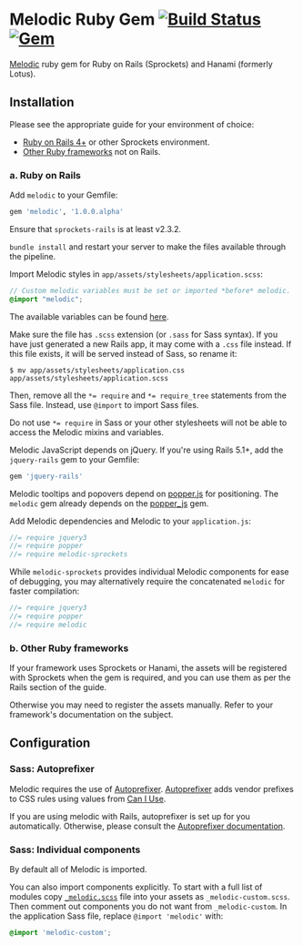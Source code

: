 # Melodic Ruby Gem [![Build Status](https://travis-ci.org/DWPHoldings/melodic-rubygem.svg?branch=master)](https://travis-ci.org/DWPHoldings/melodic-web-rubygem) [![Gem](https://img.shields.io/gem/v/melodic.svg)](https://rubygems.org/gems/melodic)

[Melodic][melodic-home] ruby gem for Ruby on Rails (Sprockets) and Hanami (formerly Lotus).

## Installation

Please see the appropriate guide for your environment of choice:

* [Ruby on Rails 4+](#a-ruby-on-rails) or other Sprockets environment.
* [Other Ruby frameworks](#b-other-ruby-frameworks) not on Rails.


### a. Ruby on Rails

Add `melodic` to your Gemfile:

```ruby
gem 'melodic', '1.0.0.alpha'
```

Ensure that `sprockets-rails` is at least v2.3.2.

`bundle install` and restart your server to make the files available through the pipeline.

Import Melodic styles in `app/assets/stylesheets/application.scss`:

```scss
// Custom melodic variables must be set or imported *before* melodic.
@import "melodic";
```

The available variables can be found [here](assets/stylesheets/melodic/_variables.scss).

Make sure the file has `.scss` extension (or `.sass` for Sass syntax). If you have just generated a new Rails app,
it may come with a `.css` file instead. If this file exists, it will be served instead of Sass, so rename it:

```console
$ mv app/assets/stylesheets/application.css app/assets/stylesheets/application.scss
```

Then, remove all the `*= require` and `*= require_tree` statements from the Sass file. Instead, use `@import` to import Sass files.

Do not use `*= require` in Sass or your other stylesheets will not be able to access the Melodic mixins and variables.

Melodic JavaScript depends on jQuery.
If you're using Rails 5.1+, add the `jquery-rails` gem to your Gemfile:

```ruby
gem 'jquery-rails'
```

Melodic tooltips and popovers depend on [popper.js] for positioning.
The `melodic` gem already depends on the
[popper_js](https://github.com/glebm/popper_js-rubygem) gem.

Add Melodic dependencies and Melodic to your `application.js`:

```js
//= require jquery3
//= require popper
//= require melodic-sprockets
```

While `melodic-sprockets` provides individual Melodic components
for ease of debugging, you may alternatively require
the concatenated `melodic` for faster compilation:

```js
//= require jquery3
//= require popper
//= require melodic
```

### b. Other Ruby frameworks

If your framework uses Sprockets or Hanami,
the assets will be registered with Sprockets when the gem is required,
and you can use them as per the Rails section of the guide.

Otherwise you may need to register the assets manually.
Refer to your framework's documentation on the subject.

## Configuration

### Sass: Autoprefixer

Melodic requires the use of [Autoprefixer][autoprefixer].
[Autoprefixer][autoprefixer] adds vendor prefixes to CSS rules using values from [Can I Use](http://caniuse.com/).

If you are using melodic with Rails, autoprefixer is set up for you automatically.
Otherwise, please consult the [Autoprefixer documentation][autoprefixer].

### Sass: Individual components

By default all of Melodic is imported.

You can also import components explicitly. To start with a full list of modules copy
[`_melodic.scss`](assets/stylesheets/_melodic.scss) file into your assets as `_melodic-custom.scss`.
Then comment out components you do not want from `_melodic-custom`.
In the application Sass file, replace `@import 'melodic'` with:

```scss
@import 'melodic-custom';
```

[melodic-home]: https://melodic.helloinspire.com/
[melodic-variables.scss]: https://github.com/DWPHoldings/melodic-web-rubygem/blob/master/templates/project/_melodic-variables.scss
[autoprefixer]: https://github.com/ai/autoprefixer
[popper.js]: https://popper.js.org
